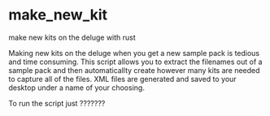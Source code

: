 # make_new_kit
make new kits on the deluge with rust 


Making new kits on the deluge when you get a new sample pack is tedious and time consuming.
This script allows you to extract the filenames out of a sample pack and then automaticallty create however many kits are needed to capture all of the files. 
XML files are generated and saved to your desktop under a name of your choosing. 

To run the script just ???????